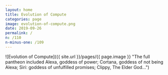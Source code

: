 ```yaml
---
layout: home
title: Evolution of Compute
categories: page
image: evolution-of-compute.png
date: 2019-09-26
permalink: /
n: /110
n-minus-one: /109
---
```


![Evolution of Compute]({{ site.url }}/pages/{{ page.image }} "The full pantheon included Alexa, goddess of power; Cortana, goddess of not being Alexa; Siri: goddess of unfulfilled promises; Clippy, The Elder God...")

